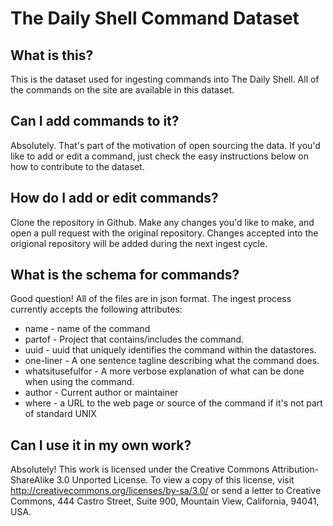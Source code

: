 The Daily Shell Command Dataset
===============================

What is this?
------------
This is the dataset used for ingesting commands into The Daily Shell. All of the commands on the site are available in this dataset.

Can I add commands to it?
------------------------
Absolutely. That's part of the motivation of open sourcing the data. If you'd like to add or edit a command, just check the easy instructions below on how to contribute to the dataset.

How do I add or edit commands?
------------------------------
Clone the repository in Github. Make any changes you'd like to make, and open a pull request with the original repository. Changes accepted into the origional repository will be added during the next ingest cycle.

What is the schema for commands?
--------------------------------
Good question! All of the files are in json format. The ingest process currently accepts the following attributes: 

*  name - name of the command
*  partof - Project that contains/includes the command.
*  uuid - uuid that uniquely identifies the command within the datastores.
*  one-liner - A one sentence tagline describing what the command does.
*  whatsitusefulfor - A more verbose explanation of what can be done when using the command.
*  author - Current author or maintainer
*  where - a URL to the web page or source of the command if it's not part of standard UNIX

Can I use it in my own work?
----------------------------
Absolutely! This work is licensed under the Creative Commons Attribution-ShareAlike 3.0 Unported License. To view a copy of this license, visit http://creativecommons.org/licenses/by-sa/3.0/ or send a letter to Creative Commons, 444 Castro Street, Suite 900, Mountain View, California, 94041, USA.
